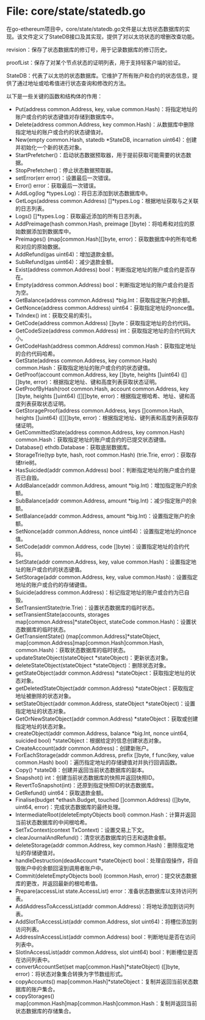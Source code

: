 # File: core/state/statedb.go

在go-ethereum项目中，core/state/statedb.go文件是以太坊状态数据库的实现。该文件定义了StateDB接口及其实现，提供了对以太坊状态的增删改查功能。

revision：保存了状态数据库的修订号，用于记录数据库的修订历史。

proofList：保存了对某个节点状态的证明列表，用于支持轻客户端的验证。

StateDB：代表了以太坊的状态数据库。它维护了所有账户和合约的状态信息，提供了通过地址或哈希值进行状态查询和修改的方法。

以下是一些关键的函数和结构体的作用：

- Put(address common.Address, key, value common.Hash)：将指定地址的账户或合约的状态键值对存储到数据库中。
- Delete(address common.Address, key common.Hash)：从数据库中删除指定地址的账户或合约的状态键值对。
- New(empty common.Hash, statedb *StateDB, incarnation uint64)：创建并初始化一个新的状态对象。
- StartPrefetcher()：启动状态数据预取器，用于提前获取可能需要的状态数据。
- StopPrefetcher()：停止状态数据预取器。
- setError(err error)：设置最后一次错误。
- Error() error：获取最后一次错误。
- AddLog(log *types.Log)：将日志添加到状态数据库中。
- GetLogs(address common.Address) []*types.Log：根据地址获取与之关联的日志列表。
- Logs() []*types.Log：获取最近添加的所有日志列表。
- AddPreimage(hash common.Hash, preimage []byte)：将哈希和对应的原始数据添加到数据库中。
- Preimages() (map[common.Hash][]byte, error)：获取数据库中的所有哈希和对应的原始数据。
- AddRefund(gas uint64)：增加退款金额。
- SubRefund(gas uint64)：减少退款金额。
- Exist(address common.Address) bool：判断指定地址的账户或合约是否存在。
- Empty(address common.Address) bool：判断指定地址的账户或合约是否为空。
- GetBalance(address common.Address) *big.Int：获取指定账户的余额。
- GetNonce(address common.Address) uint64：获取指定地址的nonce值。
- TxIndex() int：获取交易的索引。
- GetCode(address common.Address) []byte：获取指定地址的合约代码。
- GetCodeSize(address common.Address) int：获取指定地址的合约代码大小。
- GetCodeHash(address common.Address) common.Hash：获取指定地址的合约代码哈希。
- GetState(address common.Address, key common.Hash) common.Hash：获取指定地址的账户或合约的状态键值。
- GetProof(account common.Address, key []byte, heights []uint64) ([][]byte, error)：根据指定地址、键和高度列表获取状态证明。
- GetProofByHash(root common.Hash, account common.Address, key []byte, heights []uint64) ([][]byte, error)：根据指定根哈希、地址、键和高度列表获取状态证明。
- GetStorageProof(address common.Address, keys []common.Hash, heights []uint64) ([][]byte, error)：根据指定地址、键列表和高度列表获取存储证明。
- GetCommittedState(address common.Address, key common.Hash) common.Hash：获取指定地址的账户或合约的已提交状态键值。
- Database() ethdb.Database：获取底层数据库。
- StorageTrie(typ byte, hash, root common.Hash) (trie.Trie, error)：获取存储trie树。
- HasSuicided(addr common.Address) bool：判断指定地址的账户或合约是否已自毁。
- AddBalance(addr common.Address, amount *big.Int)：增加指定账户的余额。
- SubBalance(addr common.Address, amount *big.Int)：减少指定账户的余额。
- SetBalance(addr common.Address, amount *big.Int)：设置指定账户的余额。
- SetNonce(addr common.Address, nonce uint64)：设置指定地址的nonce值。
- SetCode(addr common.Address, code []byte)：设置指定地址的合约代码。
- SetState(addr common.Address, key, value common.Hash)：设置指定地址的账户或合约的状态键值。
- SetStorage(addr common.Address, key, value common.Hash)：设置指定地址的账户或合约的存储键值。
- Suicide(address common.Address)：标记指定地址的账户或合约为已自毁。
- SetTransientState(trie.Trie)：设置状态数据库的临时状态。
- setTransientState(accounts, storages map[common.Address]*stateObject, stateCode common.Hash)：设置状态数据库的临时状态。
- GetTransientState() (map[common.Address]*stateObject, map[common.Address]map[common.Hash]common.Hash, common.Hash)：获取状态数据库的临时状态。
- updateStateObject(stateObject *stateObject)：更新状态对象。
- deleteStateObject(stateObject *stateObject)：删除状态对象。
- getStateObject(addr common.Address) *stateObject：获取指定地址的状态对象。
- getDeletedStateObject(addr common.Address) *stateObject：获取指定地址被删除的状态对象。
- setStateObject(addr common.Address, stateObject *stateObject)：设置指定地址的状态对象。
- GetOrNewStateObject(addr common.Address) *stateObject：获取或创建指定地址的状态对象。
- createObject(addr common.Address, balance *big.Int, nonce uint64, suicided bool) *stateObject：根据给定的信息创建状态对象。
- CreateAccount(addr common.Address)：创建新账户。
- ForEachStorage(addr common.Address, prefix []byte, f func(key, value common.Hash) bool)：遍历指定地址的存储键值对并执行回调函数。
- Copy() *stateDB：创建并返回当前状态数据库的副本。
- Snapshot() int：创建当前状态数据库的快照并返回快照ID。
- RevertToSnapshot(int)：还原到指定快照ID的状态数据库。
- GetRefund() uint64：获取退款金额。
- Finalise(budget *ethash.Budget, touched []common.Address) ([]byte, uint64, error)：完成状态数据库的最终处理。
- IntermediateRoot(deleteEmptyObjects bool) common.Hash：计算并返回当前状态数据库的中间根哈希。
- SetTxContext(context TxContext)：设置交易上下文。
- clearJournalAndRefund()：清空状态数据库的日志和退款金额。
- deleteStorage(addr common.Address, key common.Hash)：删除指定地址的存储键值对。
- handleDestruction(deadAccount *stateObject) bool：处理自毁操作，将自毁账户中的余额回滚到调用者账户中。
- Commit(deleteEmptyObjects bool) (common.Hash, error)：提交状态数据库的更改，并返回最新的根哈希值。
- Prepare(accessList state.AccessList) error：准备状态数据库以支持访问列表。
- AddAddressToAccessList(addr common.Address)：将地址添加到访问列表。
- AddSlotToAccessList(addr common.Address, slot uint64)：将槽位添加到访问列表。
- AddressInAccessList(addr common.Address) bool：判断地址是否在访问列表中。
- SlotInAccessList(addr common.Address, slot uint64) bool：判断槽位是否在访问列表中。
- convertAccountSet(set map[common.Hash]*stateObject) ([]byte, error)：将状态对象集合转换为字节数组形式。
- copyAccounts() map[common.Hash]*stateObject：复制并返回当前状态数据库的账户集合。
- copyStorages() map[common.Hash]map[common.Hash]common.Hash：复制并返回当前状态数据库的存储集合。


